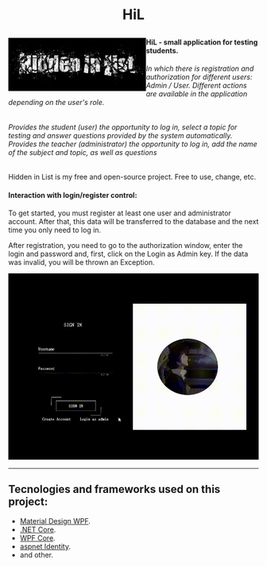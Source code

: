 
<h1 align="center">HiL</h1>
<h2 align="center">
  
<img align="left"  src="./HiL_Store/Resources/HIL2.png" width="55%">

<h4> HiL - small application for testing students. </h4> 

<h6>In which there is registration and authorization for different users: Admin / User. Different actions are available in the application depending on the user's role.</h6> 

<h6>Provides the student (user) the opportunity to log in, select a topic for testing and answer questions provided by the system automatically. Provides the teacher (administrator) the opportunity to log in, add the name of the subject and topic, as well as questions</h6>  
Hidden in List is my free and open-source project.  
Free to use, change, etc.

#### Interaction with login/register control:

To get started, you must register at least one user and administrator account. After that, this data will be transferred to the database and the next time you only need to log in. 
  
After registration, you need to go to the authorization window, enter the login and password and, first, click on the Login as Admin key. If the data was invalid, you will be thrown an Exception. 

![loginHiL](https://github.com/Deshq/HiL_Store/blob/master/HiL_Store/Resources/Screenshots/loginHiL.gif?raw=true)
  
---


## Tecnologies and frameworks used on this project:  
- [Material Design WPF](https://github.com/MaterialDesignInXAML/MaterialDesignInXamlToolkit).    
- [.NET Core](https://github.com/dotnet/core).    
- [WPF Core](https://github.com/dotnet/wpf). 
- [aspnet Identity](https://github.com/aspnet/Identity).
- and other.
